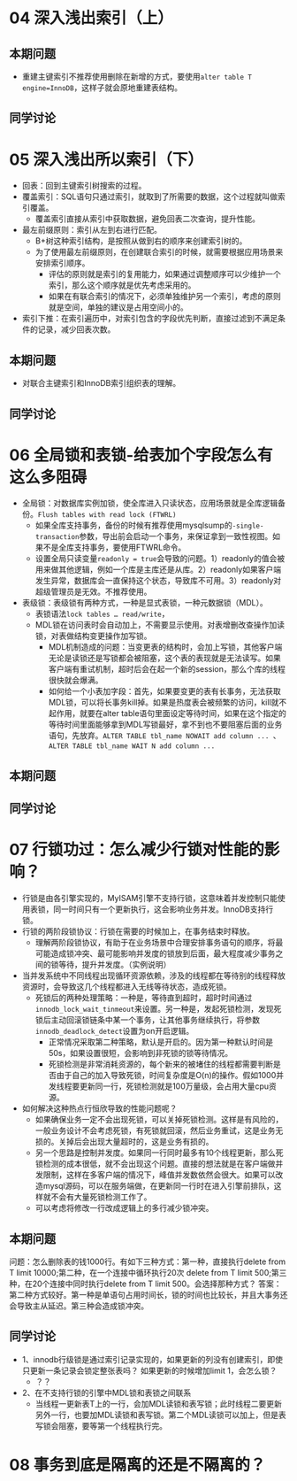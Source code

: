 # 04 深入浅出索引（上）
## 本期问题
+ 重建主键索引不推荐使用删除在新增的方式，要使用`alter table T engine=InnoDB`，这样子就会原地重建表结构。
## 同学讨论


# 05 深入浅出所以索引（下）
+ 回表：回到主键索引树搜索的过程。
+ 覆盖索引：SQL语句只通过索引，就取到了所需要的数据，这个过程就叫做索引覆盖。
  + 覆盖索引直接从索引中获取数据，避免回表二次查询，提升性能。
+ 最左前缀原则：索引从左到右进行匹配。
  + B+树这种索引结构，是按照从做到右的顺序来创建索引树的。
  + 为了使用最左前缀原则，在创建联合索引的时候，就需要根据应用场景来安排索引顺序。
    + 评估的原则就是索引的复用能力，如果通过调整顺序可以少维护一个索引，那么这个顺序就是优先考虑采用的。
    + 如果在有联合索引的情况下，必须单独维护另一个索引，考虑的原则就是空间，单独的建议是占用空间小的。
+ 索引下推：在索引遍历中，对索引包含的字段优先判断，直接过滤到不满足条件的记录，减少回表次数。
## 本期问题
+ 对联合主键索引和InnoDB索引组织表的理解。
## 同学讨论


# 06 全局锁和表锁-给表加个字段怎么有这么多阻碍
+ 全局锁：对数据库实例加锁，使全库进入只读状态，应用场景就是全库逻辑备份。`Flush tables with read lock (FTWRL)`
  + 如果全库支持事务，备份的时候有推荐使用mysqlsump的`-single-transaction`参数，导出前会启动一个事务，来保证拿到一致性视图。如果不是全库支持事务，要使用FTWRL命令。
  + 设置全局只读变量`readonly = true`会导致的问题。1）readonly的值会被用来做其他逻辑，例如一个库是主库还是从库。2）readonly如果客户端发生异常，数据库会一直保持这个状态，导致库不可用。3）readonly对超级管理员是无效。不推荐使用。
+ 表级锁：表级锁有两种方式，一种是显式表锁，一种元数据锁（MDL）。
  + 表锁语法`lock tables … read/write`，
  + MDL锁在访问表时会自动加上，不需要显示使用。对表增删改查操作加读锁，对表做结构变更操作加写锁。
    + MDL机制造成的问题：当变更表的结构时，会加上写锁，其他客户端无论是读锁还是写锁都会被阻塞，这个表的表现就是无法读写。如果客户端有重试机制，超时后会在起一个新的session，那么个库的线程很快就会爆满。
    + 如何给一个小表加字段：首先，如果要变更的表有长事务，无法获取MDL锁，可以将长事务kill掉。如果是热度表会被频繁的访问，kill就不起作用，就要在alter table语句里面设定等待时间，如果在这个指定的等待时间里面能够拿到MDL写锁最好，拿不到也不要阻塞后面的业务语句，先放弃。`ALTER TABLE tbl_name NOWAIT add column ... `、`ALTER TABLE tbl_name WAIT N add column ...`
## 本期问题
## 同学讨论


# 07 行锁功过：怎么减少行锁对性能的影响？
+ 行锁是由各引擎实现的，MyISAM引擎不支持行锁，这意味着并发控制只能使用表锁，同一时间只有一个更新执行，这会影响业务并发。InnoDB支持行锁。
+ 行锁的两阶段锁协议：行锁在需要的时候加上，在事务结束时释放。
  + 理解两阶段锁协议，有助于在业务场景中合理安排事务语句的顺序，将最可能造成锁冲突、最可能影响并发度的锁放到后面，最大程度减少事务之间的锁等待，提升并发度。（实例说明）
+ 当并发系统中不同线程出现循环资源依赖，涉及的线程都在等待别的线程释放资源时，会导致这几个线程都进入无线等待状态，造成死锁。
  + 死锁后的两种处理策略：一种是，等待直到超时，超时时间通过`innodb_lock_wait_tinmeout`来设置。另一种是，发起死锁检测，发现死锁后主动回滚锁链条中某一个事务，让其他事务继续执行，将参数`innodb_deadlock_detect`设置为on开启逻辑。
    + 正常情况采取第二种策略，默认是开启的。因为第一种默认时间是50s，如果设置很短，会影响到非死锁的锁等待情况。
    + 死锁检测是非常消耗资源的，每个新来的被堵住的线程都需要判断是否由于自己的加入导致死锁，时间复杂度是O(n)的操作。假如1000并发线程要更新同一行，死锁检测就是100万量级，会占用大量cpu资源。
+ 如何解决这种热点行恒欣导致的性能问题呢？
  + 如果确保业务一定不会出现死锁，可以关掉死锁检测。这样是有风险的，一般业务设计不会考虑死锁，有死锁就回滚，然后业务重试，这是业务无损的。关掉后会出现大量超时的，这是业务有损的。
  + 另一个思路是控制并发度。如果同一行同时最多有10个线程更新，那么死锁检测的成本很低，就不会出现这个问题。直接的想法就是在客户端做并发限制，这样在多客户端的情况下，峰值并发数依然会很大。如果可以改造mysql源码，可以在服务端做，在更新同一行时在进入引擎前排队，这样就不会有大量死锁检测工作了。
  + 可以考虑将修改一行改成逻辑上的多行减少锁冲突。
## 本期问题
问题：怎么删除表的钱1000行。有如下三种方式：第一种，直接执行delete from T limit 10000;第二种，在一个连接中循环执行20次 delete from T limit 500;第三种，在20个连接中同时执行delete from T limit 500。会选择那种方式？
答案：第二种方式较好。第一种是单语句占用时间长，锁的时间也比较长，并且大事务还会导致主从延迟。第三种会造成锁冲突。
## 同学讨论
+ 1、innodb行级锁是通过索引记录实现的，如果更新的列没有创建索引，即使只更新一条记录会锁定整张表吗？ 如果更新的时候增加limit 1，会怎么锁？
  + ？？
+ 2、在不支持行锁的引擎中MDL锁和表锁之间联系
  + 当线程一更新表T上的一行，会加MDL读锁和表写锁；此时线程二要更新另外一行，也要加MDL读锁和表写锁。第二个MDL读锁可以加上，但是表写锁会阻塞，要等第一个线程执行完。


# 08 事务到底是隔离的还是不隔离的？
